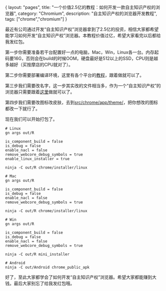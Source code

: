 {
layout: "pages",
title: "一个价值2.5亿的教程：如何开发一款自主知识产权的浏览器",
category: "Chromium",
description: "自主知识产权的浏览器开发教程",
tags: ["chrome","chromium"]
}

最近有公司通过开发“自主知识产权”浏览器拿到了2.5亿的投资，相信大家都希望能学习如何开发“自主知识产权”浏览器。本教程价值过亿，希望大家看完以后都给我发红包。

第一步你需要准备若干台配置好一点的电脑，Mac，Win，Linux各一台。内存起码要16G，否则会在build的时候OOM，硬盘最好是512以上的SSD，CPU则是越多越好（买按摩店的CPU就对了）。

第二步你需要部署编译环境，这里有各个平台的[教程](https://www.chromium.org/developers/how-tos/get-the-code)，跟着做就可以了。

第三步我们需要改名字，这一步其实改的文件相当多，作为一个“自主知识产权”的浏览器只需要跟着[这里](https://github.com/Eloston/ungoogled-chromium/issues/159)做就可以了。

第四步我们需要改图标改皮肤，去到[src/chrome/app/theme/](https://cs.chromium.org/chromium/src/chrome/app/theme/)，把你想改的图标都改一下就行了。

现在我们可以开始打包了。

```
# Linux
gn args out/R

is_component_build = false
is_debug = false
enable_nacl = false
remove_webcore_debug_symbols = true
enable_linux_installer = true

ninja -C out/R chrome/installer/linux

# Mac
gn args out/R

is_component_build = false
is_debug = false
enable_nacl = false
remove_webcore_debug_symbols = true

ninja -C out/R chrome/installer/linux

# Win
gn args out/R

is_component_build = false
is_debug = false
enable_nacl = false
remove_webcore_debug_symbols = true

ninja -C out/R mini_installer

# Android
ninja -C out/Android chrome_public_apk
```

好了，至此大家都学会了如何开发“自主知识产权”浏览器。希望大家都能赚到大钱。最后大家别忘了给我发红包哦。